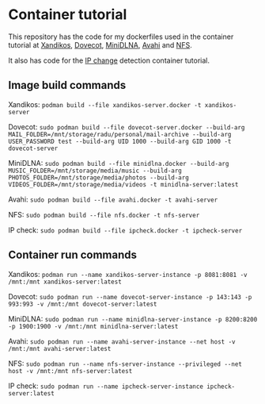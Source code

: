 # Container tutorial
This repository has the code for my dockerfiles used in the container tutorial at [Xandikos](https://raduzaharia.medium.com/lets-create-a-calendar-server-container-with-xandikos-and-podman-1a62c1aedc6a), [Dovecot](https://raduzaharia.medium.com/email-server-in-a-jar-the-parametrized-dovecot-podman-container-d999fc565ad0), [MiniDLNA](https://raduzaharia.medium.com/media-server-container-minidlna-and-podman-e3a6e07362c8), [Avahi](https://raduzaharia.medium.com/network-service-discovery-with-an-avahi-container-3dfdce4f1c75) and [NFS](https://raduzaharia.medium.com/defining-nfs-network-shares-in-a-podman-container-c6740e8e0fec). 

It also has code for the [IP change](https://raduzaharia.medium.com/revisiting-ip-change-monitoring-from-a-container-b08b86637537) detection container tutorial. 

## Image build commands
Xandikos: `podman build --file xandikos-server.docker -t xandikos-server` 

Dovecot: `sudo podman build --file dovecot-server.docker --build-arg MAIL_FOLDER=/mnt/storage/radu/personal/mail-archive --build-arg USER_PASSWORD test --build-arg UID 1000 --build-arg GID 1000 -t dovecot-server`

MiniDLNA: `sudo podman build --file minidlna.docker --build-arg MUSIC_FOLDER=/mnt/storage/media/music --build-arg PHOTOS_FOLDER=/mnt/storage/media/photos --build-arg VIDEOS_FOLDER=/mnt/storage/media/videos -t minidlna-server:latest`

Avahi: `sudo podman build --file avahi.docker -t avahi-server`

NFS: `sudo podman build --file nfs.docker -t nfs-server`

IP check: `sudo podman build --file ipcheck.docker -t ipcheck-server`

## Container run commands
Xandikos: `podman run --name xandikos-server-instance -p 8081:8081 -v /mnt:/mnt xandikos-server:latest` 

Dovecot: `sudo podman run --name dovecot-server-instance -p 143:143 -p 993:993 -v /mnt:/mnt dovecot-server:latest`

MiniDLNA: `sudo podman run --name minidlna-server-instance -p 8200:8200 -p 1900:1900 -v /mnt:/mnt minidlna-server:latest`

Avahi: `sudo podman run --name avahi-server-instance --net host -v /mnt:/mnt avahi-server:latest`

NFS: `sudo podman run --name nfs-server-instance --privileged --net host -v /mnt:/mnt nfs-server:latest`

IP check: `sudo podman run --name ipcheck-server-instance ipcheck-server:latest`
